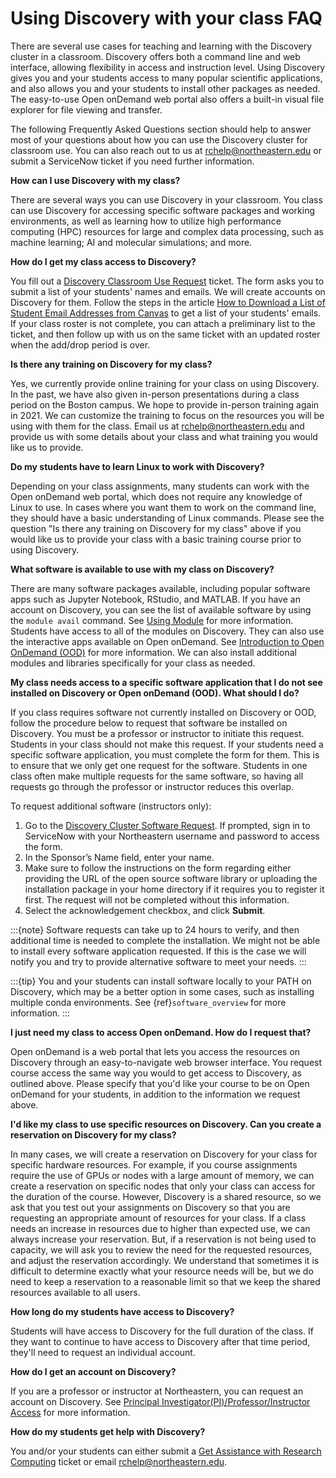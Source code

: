 # Using Discovery with your class FAQ

There are several use cases for teaching and learning with the Discovery cluster in a classroom.
Discovery offers both a command line and web interface, allowing flexibility in access and instruction level.
Using Discovery gives you and your students access to many popular scientific applications,
and also allows you and your students to install other packages as needed.
The easy-to-use Open onDemand web portal also offers a built-in visual file
explorer for file viewing and transfer.

The following Frequently Asked Questions section should help to answer most of your questions about how you can
use the Discovery cluster for classroom use. You can also reach out to us at <rchelp@northeastern.edu> or submit
a ServiceNow ticket if you need further information.

**How can I use Discovery with my class?**

There are several ways you can use Discovery in your classroom. You class can use Discovery for accessing
specific software packages and working environments, as well as learning how to utilize high performance computing (HPC) resources for
large and complex data processing, such as machine learning; AI and molecular simulations; and more.

**How do I get my class access to Discovery?**

You fill out a [Discovery Classroom Use Request](https://bit.ly/NURC-Classroom) ticket. The form asks you to submit a list of your students' names and emails. We will create accounts on Discovery for them.
Follow the steps in the article [How to Download a List of Student Email Addresses from Canvas](https://service.northeastern.edu/tech?id=kb_article&sys_id=0f84a740db20901084ba5595ce961981) to get a list of your students' emails.
If your class roster is not complete, you can attach a preliminary list to the ticket, and then follow up with us on the same ticket with an updated roster when the add/drop period is over.

**Is there any training on Discovery for my class?**

Yes, we currently provide online training for your class on using Discovery. In the past, we have also given in-person presentations during a class period on the Boston campus.
We hope to provide in-person training again in 2021. We can customize the training to focus on the resources you will be using with them for the class. Email us at <rchelp@northeastern.edu> and provide us with some details about your class
and what training you would like us to provide.

**Do my students have to learn Linux to work with Discovery?**

Depending on your class assignments, many students can work with the Open onDemand web portal, which
does not require any knowledge of Linux to use. In cases where you want them to work on the command line,
they should have a basic understanding of Linux commands. Please see the question "Is there any training on Discovery for my class" above if
you would like us to provide your class with a basic training course prior to using Discovery.

**What software is available to use with my class on Discovery?**

There are many software packages available, including popular software apps such as Jupyter Notebook, RStudio, and MATLAB.
If you have an account on Discovery, you can see the list of available software by using the `module avail` command. See [Using Module](../04_software/02_modules.md) for more information.
Students have access to all of the modules on Discovery. They can also use the interactive apps available on Open onDemand. See [Introduction to Open OnDemand (OOD)](../08_using-ood/01_introduction.md) for more information.
We can also install additional modules and libraries specifically for your class as needed.

**My class needs access to a specific software application that I do not see installed on Discovery or Open onDemand (OOD). What should I do?**

If you class requires software not currently installed on Discovery or OOD, follow the procedure below to request that software be installed on Discovery.
You must be a professor or instructor to initiate this request. Students in your class should not make this request.
If your students need a specific software application, you must complete the form for them.
This is to ensure that we only get one request for the software. Students in one class often make multiple requests for the same software,
so having all requests go through the professor or instructor reduces this overlap.

To request additional software (instructors only):

1. Go to the [Discovery Cluster Software Request](https://bit.ly/NURC-Software). If prompted, sign in to ServiceNow with your Northeastern username and password to access the form.
2. In the Sponsor’s Name field, enter your name.
3. Make sure to follow the instructions on the form regarding either providing the URL of the open source software library or uploading the installation package in your home directory if it requires you to register it first. The request will not be completed without this information.
4. Select the acknowledgement checkbox, and click **Submit**.

:::{note}
Software requests can take up to 24 hours to verify, and then additional time is needed
to complete the installation. We might not be able to install every software application requested. If this is the case
we will notify you and try to provide alternative software to meet your needs.
:::

:::{tip}
You and your students can install software locally to your PATH on Discovery, which may be a better option in some cases,
such as installing multiple conda environments. See {ref}`software_overview` for more information.
:::

**I just need my class to access Open onDemand. How do I request that?**

Open onDemand is a web portal that lets you access the resources on Discovery through an easy-to-navigate web browser interface. You request course access the same way you would to get access to
Discovery, as outlined above. Please specify that you'd like your course to be on Open onDemand for your students, in
addition to the information we request above.

**I'd like my class to use specific resources on Discovery. Can you create a reservation on Discovery for my class?**

In many cases, we will create a reservation on Discovery for your class for specific hardware resources. For example, if you course assignments
require the use of GPUs or nodes with a large amount of memory, we can create a reservation on specific nodes that only your class can access
for the duration of the course. However, Discovery is a shared resource, so we ask that you test out your assignments on Discovery so
that you are requesting an appropriate amount of resources for your class. If a class needs an increase in resources due to higher than
expected use, we can always increase your reservation. But, if a reservation is not being used to capacity, we will ask you to review the
need for the requested resources, and adjust the reservation accordingly. We understand that sometimes it is difficult to determine exactly
what your resource needs will be, but we do need to keep a reservation to a reasonable limit so that we keep the shared resources available to
all users.

**How long do my students have access to Discovery?**

Students will have access to Discovery for the full duration of the class. If they want to continue to have access to Discovery after that time period, they'll need to request an individual account.

**How do I get an account on Discovery?**

If you are a professor or instructor at Northeastern, you can request an account on Discovery. See [Principal Investigator(PI)/Professor/Instructor Access](../02_first_steps/01_get_access.md#principal-investigatorpiprofessorinstructor-access) for more information.

**How do my students get help with Discovery?**

You and/or your students can either submit a [Get Assistance with Research Computing](https://bit.ly/NURC-Assistance) ticket or email <rchelp@northeastern.edu>.
